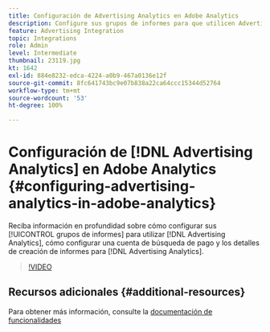 ```yaml
---
title: Configuración de Advertising Analytics en Adobe Analytics
description: Configure sus grupos de informes para que utilicen Advertising Analytics.
feature: Advertising Integration
topic: Integrations
role: Admin
level: Intermediate
thumbnail: 23119.jpg
kt: 1642
exl-id: 884e8232-edca-4224-a0b9-467a0136e12f
source-git-commit: 8fc641743bc9e07b838a22ca64ccc15344d52764
workflow-type: tm+mt
source-wordcount: '53'
ht-degree: 100%

---
```


# Configuración de [!DNL Advertising Analytics] en Adobe Analytics {#configuring-advertising-analytics-in-adobe-analytics}

Reciba información en profundidad sobre cómo configurar sus [!UICONTROL grupos de informes] para utilizar [!DNL Advertising Analytics], cómo configurar una cuenta de búsqueda de pago y los detalles de creación de informes para [!DNL Advertising Analytics].

>[!VIDEO](https://video.tv.adobe.com/v/23119/?quality=12&learn=on)

## Recursos adicionales {#additional-resources}

Para obtener más información, consulte la [documentación de funcionalidades](https://experienceleague.adobe.com/docs/analytics/integration/advertising-analytics/overview.html?lang=es)
